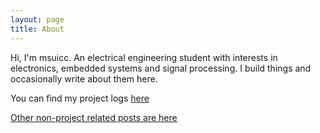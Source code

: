 ```yaml
---
layout: page
title: About
---
```

Hi, I'm msuicc. An electrical engineering student with interests in electronics, embedded systems and signal processing. I build things and occasionally write about them here. 

You can find my project logs [<u>here<u>](https://msuicc.github.io/projects)

Other non-project related posts are [<u>here<u>](https://msuicc.github.io/archive)


<!---
This is the base Jekyll theme. You can find out more info about customizing your Jekyll theme, as well as basic Jekyll usage documentation at [jekyllrb.com](https://jekyllrb.com/)

You can find the source code for Minima at GitHub:
[jekyll][jekyll-organization] /
[minima](https://github.com/jekyll/minima)

You can find the source code for Jekyll at GitHub:
[jekyll][jekyll-organization] /
[jekyll](https://github.com/jekyll/jekyll)


[jekyll-organization]: https://github.com/jekyll


![github](/assets/github-icon-dark-transparent.png){:height="25px" width="25px"}&nbsp;[Github](https://github.com/msuicc)\\
![linkedin](/assets/linkedin-logo-dark.png){:height="20px" width ="20px"}&nbsp;&nbsp;[LinkedIn](https://www.linkedin.com)
-->
